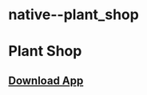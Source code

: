 # native--plant_shop
<h1>Plant Shop</h1>
<h2><a href="https://raw.githubusercontent.com/ikajolroy/native--plant_shop/master/app-release.apk">Download App</a></h2>
